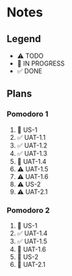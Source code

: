 # Notes

## Legend
- ⚠ TODO
- 🚧 IN PROGRESS
- ✅ DONE

## Plans

### Pomodoro 1

1. 🚧 US-1
2. ✅ UAT-1.1
3. ✅ UAT-1.2
4. ✅ UAT-1.3
5. 🚧 UAT-1.4
6. ⚠ UAT-1.5
7. ⚠ UAT-1.6
8. ⚠ US-2
9. ⚠ UAT-2.1

### Pomodoro 2

1. 🚧 US-1
2. ✅ UAT-1.4
3. ✅ UAT-1.5
4. 🚧 UAT-1.6
5. 🚧 US-2
6. 🚧 UAT-2.1